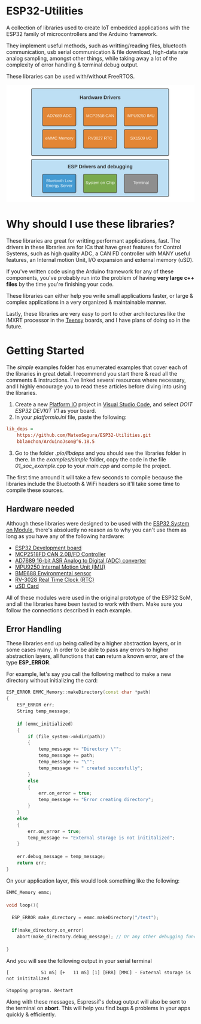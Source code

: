 # ESP32-Utilities
A collection of libraries used to create IoT embedded applications with the ESP32 family of microcontrollers and the Arduino framework.

They implement useful methods, such as writting/reading files, bluetooth communication, usb serial communication & file download, high-data rate analog sampling, amongst other things, while taking away a lot of the complexity of error handling & terminal debug output.

These libraries can be used with/without FreeRTOS.

![alt text](https://github.com/MateoSegura/ESP32-Utilities/blob/main/images/libraries_overview.jpg)

# Why should I use these libraries?

These libraries are great for writting performant applications, fast. The drivers in these libraries are for ICs that have great features for Control Systems, such as high quality ADC, a CAN FD controller with MANY useful features, an Internal motion Unit, I/O expansion and external memory (uSD).

If you've written code using the Arduino framework for any of these components, you've probably run into the problem of having **very large c++ files** by the time you're finishing your code.

These libraries can either help you write small applications faster, or large & complex applications in a very organized & maintainable manner.

Lastly, these libraries are very easy to port to other architectures like the iMXRT processor in the [Teensy](https://www.pjrc.com/teensy/) boards, and I have plans of doing so in the future.

# Getting Started

The *simple* examples folder has enumerated examples that cover each of the libraries in great detail. I recommend you start there & read all the comments & instructions. I've linked several resources where necessary, and I highly encourage you to read these articles before diving into using the libraries. 

1. Create a new [Platform IO](https://platformio.org) project in [Visual Studio Code](https://code.visualstudio.com), and select *DOIT ESP32 DEVKIT V1* as your board.
2. In your *platformio.ini* file, paste the following:

``` ini
lib_deps = 
	https://github.com/MateoSegura/ESP32-Utilities.git
	bblanchon/ArduinoJson@^6.18.5
```
3. Go to the folder *.pio/libdeps* and you should see the libraries folder in there. In the *examples/simple* folder, copy the code in the file *01_soc_example.cpp* to your *main.cpp* and compile the project.

The first time arround it will take a few seconds to compile because the libraries include the Bluetooth & WiFi headers so it'll take some time to compile these sources. 

## Hardware needed

Although these libraries were designed to be used with the [ESP32 System on Module](https://github.com/MateoSegura/ESP32-Internet-of-Things-SoM), there's absoluetly no reason as to why you can't use them as long as you have any of the following hardware:

- [ESP32 Development board](https://www.sparkfun.com/products/18018)
- [MCP2518FD CAN 2.0B/FD Controller](https://www.mikroe.com/mcp2518fd-click)
- [AD7689 16-bit ASR Analog to Digital (ADC) converter](https://www.mateosegura.com/blog/ad7689)
- [MPU9250 Internal Motion Unit (IMU)](https://www.amazon.com/HiLetgo-Gyroscope-Acceleration-Accelerator-Magnetometer/dp/B01I1J0Z7Y)
- [BME688 Environmental sensor](https://www.adafruit.com/product/5046?gclid=Cj0KCQiAkNiMBhCxARIsAIDDKNUuQkEDhbs2lozbv5vCGB4HdOvyR8xC1shPneeGXWJEfm6Sejvvg3AaAswrEALw_wcB)
- [RV-3028 Real Time Clock (RTC)](https://www.digikey.com/en/products/detail/pimoroni-ltd/PIM449/13537132)
- [uSD Card](https://www.sparkfun.com/products/12941)

All of these modules were used in the original prototype of the ESP32 SoM, and all the libraries have been tested to work with them. Make sure you follow the connections described in each example.

## Error Handling

These libraries end up being called by a higher abstraction layers, or in some cases many. In order to be able to pass any errors to higher abstraction layers, all functions that **can** return a known error, are of the type **ESP_ERROR**.

For example, let's say you call the following method to make a new directory without initializing the card:

``` C++
ESP_ERROR EMMC_Memory::makeDirectory(const char *path)
{
    ESP_ERROR err;
    String temp_message;

    if (emmc_initialized)
    {
        if (file_system->mkdir(path))
        {
            temp_message += "Directory \"";
            temp_message += path;
            temp_message += "\"";
            temp_message += " created succesfully";
        }
        else
        {
            err.on_error = true;
            temp_message += "Error creating directory";
        }
    }
    else
    {
        err.on_error = true;
        temp_message += "External storage is not inititalized";
    }

    err.debug_message = temp_message;
    return err;
}
```

On your application layer, this would look something like the following:

``` C++
EMMC_Memory emmc;

void loop(){
  
  ESP_ERROR make_directory = emmc.makeDirectory("/test");
  
  if(make_directory.on_error)
    abort(make_directory.debug_message); // Or any other debugging function call of your choice

}
```

And you will see the following output in your serial terminal

```
[            51 mS] [+   11 mS] [1] [ERR] [MMC] - External storage is not inititalized

Stopping program. Restart
```

Along with these messages, Espressif's debug output will also be sent to the terminal on **abort**. This will help you find bugs & problems in your apps quickly & efficiently.
